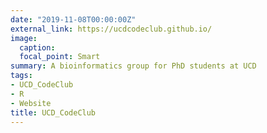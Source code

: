 ```yaml
---
date: "2019-11-08T00:00:00Z"
external_link: https://ucdcodeclub.github.io/
image:
  caption: 
  focal_point: Smart
summary: A bioinformatics group for PhD students at UCD
tags:
- UCD_CodeClub
- R
- Website
title: UCD_CodeClub
---
```

